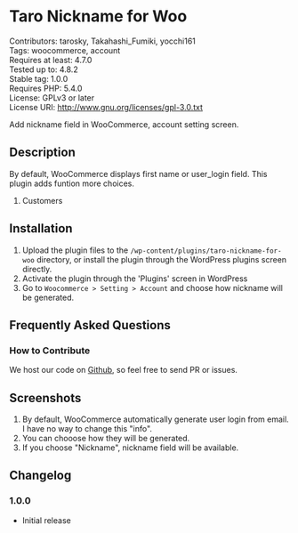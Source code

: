 # Taro Nickname for Woo

Contributors: tarosky, Takahashi_Fumiki, yocchi161  
Tags: woocommerce, account  
Requires at least: 4.7.0  
Tested up to: 4.8.2  
Stable tag: 1.0.0  
Requires PHP: 5.4.0  
License: GPLv3 or later  
License URI: http://www.gnu.org/licenses/gpl-3.0.txt

Add nickname field in WooCommerce, account setting screen.

## Description

By default, WooCommerce displays first name or user_login field.
This plugin adds funtion more choices.

1. Customers

## Installation

1. Upload the plugin files to the `/wp-content/plugins/taro-nickname-for-woo` directory, or install the plugin through the WordPress plugins screen directly.
2. Activate the plugin through the 'Plugins' screen in WordPress
3. Go to `Woocommerce > Setting > Account` and choose how nickname will be generated.

## Frequently Asked Questions

### How to Contribute

We host our code on [Github](https://github.com/tarosky/taro-nickname-for-woo), so feel free to send PR or issues.

## Screenshots

1. By default, WooCommerce automatically generate user login from email. I have no way to change this "info".
2. You can chooose how they will be generated.
3. If you choose "Nickname", nickname field will be available. 

## Changelog

### 1.0.0

* Initial release
